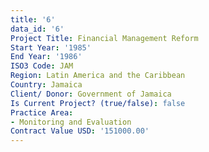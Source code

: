 ```yaml
---
title: '6'
data_id: '6'
Project Title: Financial Management Reform
Start Year: '1985'
End Year: '1986'
ISO3 Code: JAM
Region: Latin America and the Caribbean
Country: Jamaica
Client/ Donor: Government of Jamaica
Is Current Project? (true/false): false
Practice Area:
- Monitoring and Evaluation
Contract Value USD: '151000.00'
---
```


